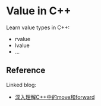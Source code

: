 # **Value in C++**

Learn value types in C++:

- rvalue
- lvalue
- ...


## Reference

Linked blog:

- [深入理解C++中的move和forward](https://jasonkayzk.github.io/2022/05/08/深入理解C++中的move和forward/)
